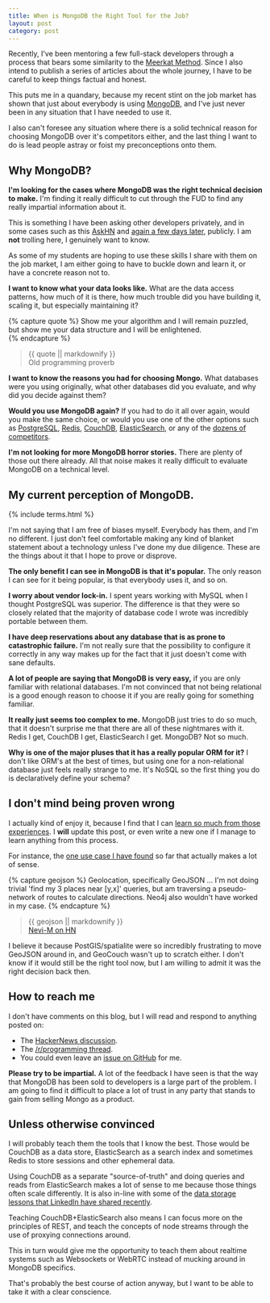 ```yaml
---
title: When is MongoDB the Right Tool for the Job?
layout: post
category: post
---
```

Recently, I've been mentoring a few full-stack developers through a process that bears some similarity to the [Meerkat Method](http://datascienceretreat.com/meerkat-method.html). Since I also intend to publish a series of articles about the whole journey, I have to be careful to keep things factual and honest.

This puts me in a quandary, because my recent stint on the job market has shown that just about everybody is using [MongoDB](https://www.mongodb.com), and I've just never been in any situation that I have needed to use it.

I also can't foresee any situation where there is a solid technical reason for choosing MongoDB over it's competitors either, and the last thing I want to do is lead people astray or foist my preconceptions onto them.

<!--more-->

## Why MongoDB?

__I'm looking for the cases where MongoDB was the right technical decision to make.__ I'm finding it really difficult to cut through the FUD to find any really impartial information about it.

This is something I have been asking other developers privately, and in some cases such as this [AskHN](https://news.ycombinator.com/item?id=7446919) and [again a few days later](https://news.ycombinator.com/item?id=7498637), publicly. I am __not__ trolling here, I genuinely want to know.

As some of my students are hoping to use these skills I share with them on the job market, I am either going to have to buckle down and learn it, or have a concrete reason not to.

__I want to know what your data looks like.__ What are the data access patterns, how much of it is there, how much trouble did you have building it, scaling it, but especially maintaining it?

{% capture quote %}
Show me your algorithm and I will remain puzzled,  
but show me your data structure and I will be enlightened.  
{% endcapture %}

<blockquote>{{ quote || markdownify }}<footer>Old programming proverb</footer></blockquote>

__I want to know the reasons you had for choosing Mongo.__ What databases were you using originally, what other databases did you evaluate, and why did you decide against them?

__Would you use MongoDB again?__ If you had to do it all over again, would you make the same choice, or would you use one of the other options such as [PostgreSQL](http://postgresql.org), [Redis](http://redis.io/), [CouchDB](http://couchdb.org), [ElasticSearch](http://elasticsearch.org), or any of the [dozens of competitors](http://en.wikipedia.org/wiki/NoSQL#Examples).

__I'm not looking for more MongoDB horror stories.__ There are plenty of those out there already. All that noise makes it really difficult to evaluate MongoDB on a technical level.

## My current perception of MongoDB.

{% include terms.html %}

I'm not saying that I am free of biases myself. Everybody has them, and I'm no different. I just don't feel comfortable making any kind
of blanket statement about a technology unless I've done my due diligence. These are the things about it that I hope to prove or disprove.

__The only benefit I can see in MongoDB is that it's popular.__ The only reason I can see for it being popular, is that everybody uses it, and so on.

__I worry about vendor lock-in.__ I spent years working with MySQL when I thought PostgreSQL was superior. The difference is that
they were so closely related that the majority of database code I wrote was incredibly portable between them.

__I have deep reservations about any database that is as prone to catastrophic failure.__ I'm not really sure that the possibility to configure it correctly
in any way makes up for the fact that it just doesn't come with sane defaults.

__A lot of people are saying that MongoDB is very easy,__ if you are only familiar with relational databases. I'm not convinced that not being relational is
a good enough reason to choose it if you are really going for something familiar.

__It really just seems too complex to me.__ MongoDB just tries to do so much, that it doesn't surprise me that
there are all of these nightmares with it. Redis I get, CouchDB I get, ElasticSearch I get. MongoDB? Not so much.

__Why is one of the major pluses that it has a really popular ORM for it?__ I don't like ORM's at the best of times, but using one for a non-relational database
just feels really strange to me. It's NoSQL so the first thing you do is declaratively define your schema? 

## I don't mind being proven wrong

I actually kind of enjoy it, because I find that I can [learn so much from those experiences](/2014/03/wrong-to-be-afraid-of-angular).
I __will__ update this post, or even write a new one if I manage to learn anything from this process.

For instance, the [one use case I have found](https://news.ycombinator.com/item?id=7498803) so far that actually makes a lot of sense.

{% capture geojson %}
Geolocation, specifically GeoJSON ... I'm not doing trivial 'find my 3 places near [y,x]' queries, but am traversing a pseudo-network of routes to calculate directions. Neo4j also wouldn't have worked in my case.
{% endcapture %}

<blockquote>{{ geojson || markdownify }}<footer><a href='https://news.ycombinator.com/item?id=7498803'>Nevi-M on HN</a></footer></blockquote>

I believe it because PostGIS/spatialite were so incredibly frustrating to move GeoJSON around in, and GeoCouch wasn't up to scratch either. I don't know if it would still be the right tool now, but I am willing to admit it was the right decision back then.

## How to reach me

I don't have comments on this blog, but I will read and respond to anything posted on:

* The <a href='https://news.ycombinator.com/item?id=7551125'>HackerNews discussion</a>.
* The <a href='http://www.reddit.com/r/programming/comments/22hf4c/when_is_mongodb_the_right_tool_for_the_job/'>/r/programming thread</a>.
* You could even leave an [issue on GitHub](https://github.com/Vertice/daemon-co-za/issues) for me.

<aside class='bs-callout bs-callout-warning'><strong>Please try to be impartial.</strong> A lot of the feedback I have seen is that the way that MongoDB has been sold to developers is a large part of the problem. I am going to find it difficult to place a lot of trust in any party that stands to gain from selling Mongo as a product.</aside>

## Unless otherwise convinced

I will probably teach them the tools that I know the best. Those would be CouchDB as a data store, ElasticSearch as a search index and sometimes Redis to store sessions and other ephemeral data.

Using CouchDB as a separate "source-of-truth" and doing queries and reads from ElasticSearch makes a lot of sense to me because those things often scale differently. It is also in-line  with some of the [data storage lessons that LinkedIn have shared recently](http://vitalflux.com/data-handled-linkedin-com/).

Teaching CouchDB+ElasticSearch also means I can focus more on the principles of REST, and teach the concepts of node streams through the use of proxying connections around. 

This in turn would give me the opportunity to teach them about realtime systems such as Websockets or WebRTC instead of mucking around in MongoDB specifics.

That's probably the best course of action anyway, but I want to be able to take it with a clear conscience.
